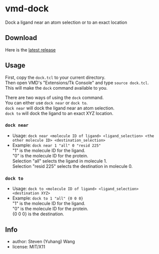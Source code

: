 # vmd-dock
Dock a ligand near an atom selection or to an exact location

## Download
Here is the [latest release](https://github.com/yuhangwang/vmd-dock/releases/download/0.1.0/dock.tcl)

## Usage
First, copy the `dock.tcl` to your current directory.  
Then open VMD's "Extensions/Tk Console" and type `source dock.tcl`.  
This will make the `dock` command available to you.

There are two ways of using the `dock` command.  
You can either use `dock near` or `dock to`.  
`dock near` will dock the ligand near an atom selection.  
`dock to` will dock the ligand to an exact XYZ location.

### `dock near`
- Usage: `dock near <molecule ID of ligand> <ligand_selection> <the other molecule ID> <destination_selection>`
- Example:
  `dock near 1 "all" 0 "resid 225"`  
  "1" is the molecule ID for the ligand.  
  "0" is the molecule ID for the protein.   
  Selection "all" selects the ligand in molecule 1.   
  Selection "resid 225" selects the destination in molecule 0.  


### `dock to`
- Usage: `dock to <molecule ID of ligand> <ligand_selection> <destination XYZ>`
- Example:
  `dock to 1 "all" {0 0 0}`  
  "1" is the molecule ID for the ligand.  
  "0" is the molecule ID for the protein.   
  {0 0 0} is the destination.


## Info
* author: Steven (Yuhang) Wang
* license: MIT/X11

